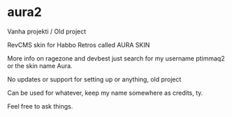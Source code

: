 # aura2


Vanha projekti / Old project

RevCMS skin for Habbo Retros called AURA SKIN

More info on ragezone and devbest just search for my username ptimmaq2 or the skin name Aura.


No updates or support for setting up or anything, old project


Can be used for whatever, keep my name somewhere as credits, ty.


Feel free to ask things.

